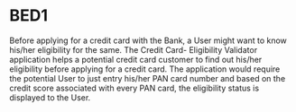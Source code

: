 # BED1


Before applying for a credit card with the Bank, a User might want to know his/her eligibility for the same. The Credit Card- Eligibility Validator application helps a potential credit card customer to find out his/her eligibility before applying for a credit card. The application would require the potential User to just entry his/her PAN card number and based on the credit score associated with every PAN card, the eligibility status is displayed to the User.  
